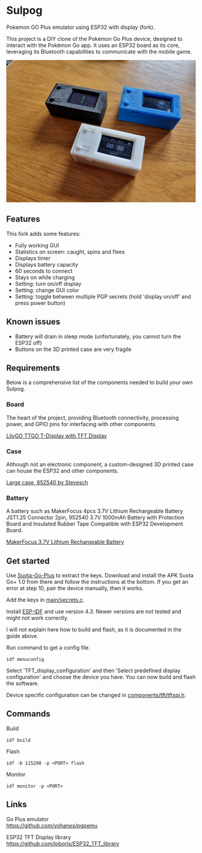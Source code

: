 # Sulpog
Pokemon GO Plus emulator using ESP32 with display (fork).

This project is a DIY clone of the Pokémon Go Plus device, designed to interact with the Pokémon Go app. It uses an ESP32 board as its core, leveraging its Bluetooth capabilities to communicate with the mobile game. 

![Alt text](Sulpogs.jpg?raw=true "Sulpogs")

## Features
This fork adds some features:

* Fully working GUI
* Statistics on screen: caught, spins and flees
* Displays timer
* Displays battery capacity
* 60 seconds to connect
* Stays on while charging
* Setting: turn on/off display
* Setting: change GUI color
* Setting: toggle between multiple PGP secrets (hold 'display on/off' and press power button)

## Known issues
* Battery will drain in sleep mode (unfortunately, you cannot turn the ESP32 off)
* Buttons on the 3D printed case are very fragile

## Requirements
Below is a comprehensive list of the components needed to build your own Sulpog.

### Board
The heart of the project, providing Bluetooth connectivity, processing power, and GPIO pins for interfacing with other components.

[LilyGO TTGO T-Display with TFT Display](https://aliexpress.com/item/33048962331.html)

### Case
Although not an electronic component, a custom-designed 3D printed case can house the ESP32 and other components.

[Large case, 852540 by Stevesch](https://www.thingiverse.com/thing:4183337)

### Battery
A battery such as MakerFocus 4pcs 3.7V Lithium Rechargeable Battery JST1.25 Connector 2pin, 952540 3.7V 1000mAh Battery with Protection Board and Insulated Rubber Tape Compatible with ESP32 Development Board.

[MakerFocus 3.7V Lithium Rechargeable Battery](https://www.amazon.com/dp/B07CXNQ3ZR/ref=cm_sw_em_r_mt_dp_U_0XovEbVB7EPGM)

## Get started
Use [Suota-Go-Plus](https://github.com/Jesus805/Suota-Go-Plus) to extract the keys. Download and install the APK Suota Go+ 1.0 from there and follow the instructions at the bottom. If you get an error at step 10, pair the device manually, then it works.

Add the keys in [main/secrets.c](main/secrets.c).

Install [ESP-IDF](https://docs.espressif.com/projects/esp-idf/en/release-v4.3/esp32/get-started/index.html) and use version 4.3. Newer versions are not tested and might not work correctly.

I will not explain here how to build and flash, as it is documented in the guide above.

Run command to get a config file.
```
idf menuconfig
```

Select 'TFT_display_configuration' and then 'Select predefined display configuration' and choose the device you have. You can now build and flash the software.

Device specific configuration can be changed in [components/tft/tftspi.h](components/tft/tftspi.h).

## Commands
Build
```
idf build
```

Flash
```
idf -b 115200 -p <PORT> flash
```

Monitor
```
idf monitor -p <PORT>
```

## Links
Go Plus emulator\
https://github.com/yohanes/pgpemu

ESP32 TFT Display library\
https://github.com/loboris/ESP32_TFT_library
